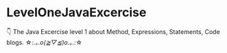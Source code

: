 # LevelOneJavaExcercise
👇
The Java Excercise level 1 about Method, Expressions, Statements, Code blogs. 
☆*:.｡.o(≧▽≦)o.｡.:*☆
